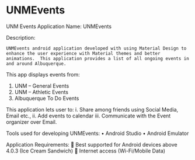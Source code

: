 # UNMEvents
UNM Events
Application Name: UNMEvents


Description:

	UNMEvents android application developed with using Material Design to enhance the user experience with Material themes and better animations.  This application provides a list of all ongoing events in and around Albuquerque. 
This app displays events from:
1.	UNM – General Events
2.	UNM – Athletic Events
3.	Albuquerque To Do Events

This application lets user to:
i.	Share among friends using Social Media, Email etc.,
ii.	Add events to calendar
iii.	Communicate with the Event organizer over Email.

 Tools used for developing UNMEvents:
•	Android Studio
•	Android Emulator

Application Requirements:
	Best supported for Android devices above 4.0.3 (Ice Cream Sandwich)
	Internet access (Wi-Fi/Mobile Data)

 
